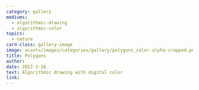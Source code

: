 ```yaml
---
category: gallery
mediums:
  - algorithmic-drawing
  - algorithmic-color
topics:
  - nature
card-class: gallery-image
image: assets/images/categories/gallery/polygons_color-alpha-cropped.png
title: Polygons
author:
date: 2017-3-16
text: Algorithmic drawing with digital color
link:
---
```

